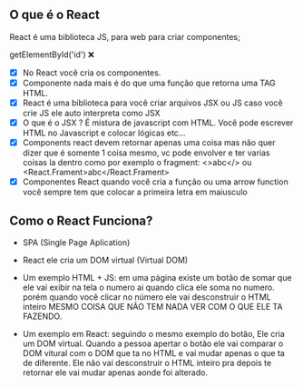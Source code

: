 ## O que é o React
React é uma biblioteca JS, para web para criar componentes;

getElementById('id') ❌
- [x] No React você cria os componentes.
- [x] Componente nada mais é do que uma função que retorna uma TAG HTML.
- [x] React é uma biblioteca para você criar arquivos JSX ou JS caso você crie JS ele auto interpreta como JSX
- [x] O que é o JSX ? É mistura de javascript com HTML. Você pode escrever HTML no Javascript e colocar lógicas etc...
- [x] Components react devem retornar apenas uma coisa mas não quer dizer que é somente 1 coisa mesmo, vc pode envolver e ter varias coisas la dentro
    como por exemplo o fragment: <>abc</> ou <React.Frament>abc</React.Frament>
- [x] Componentes React quando você cria a função ou uma arrow function você sempre tem que colocar a primeira letra em maiusculo

## Como o React Funciona?
- SPA (Single Page Aplication)
- React ele cria um DOM virtual (Virtual DOM)
- Um exemplo HTML + JS: em uma página existe um botão de somar que ele vai exibir na tela o numero ai quando clica ele soma no numero.
              porém quando você clicar no número ele vai desconstruir o HTML inteiro MESMO COISA QUE NÃO TEM NADA VER COM O QUE ELE TA FAZENDO.
              
- Um exemplo em React: seguindo o mesmo exemplo do botão, Ele cria um DOM virtual. Quando a pessoa apertar o botão ele vai comparar o DOM vitural
                       com o DOM que ta no HTML e vai mudar apenas o que ta de diferente. Ele não vai desconstruir o HTML inteiro pra depois te retornar
                       ele vai mudar apenas aonde foi alterado.

